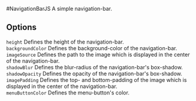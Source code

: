 #NavigationBarJS
A simple navigation-bar.

## Options
`height` Defines the height of the navigation-bar.<br>
`backgroundColor` Defines the background-color of the navigation-bar.<br>
`imageSource` Defines the path to the image which is displayed in the center of the navigation-bar.<br>
`shadowBlur` Defines the blur-radius of the navigation-bar's box-shadow.<br>
`shadowOpacity` Defines the opacity of the navigation-bar's box-shadow.<br>
`imagePadding` Defines the top- and bottom-padding of the image which is displayed in the center of the navigation-bar.<br>
`menuButtonColor` Defines the menu-button's color.<br>
